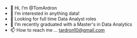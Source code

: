 - 👋 Hi, I’m @TomArdron
- 👀 I’m interested in anything data!
- 🚀 Looking for full time Data Analyst roles
- 🌱 I’m recently graduated with a Master's in Data Analytics
- 📫 How to reach me ... tardron10@gmail.com

<!---
TomArdron/TomArdron is a ✨ special ✨ repository because its `README.md` (this file) appears on your GitHub profile.
You can click the Preview link to take a look at your changes.
--->
